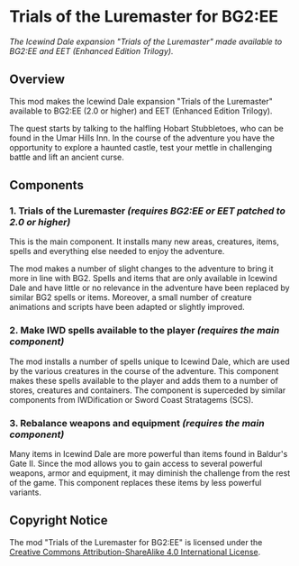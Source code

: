 # Trials of the Luremaster for BG2:EE
*The Icewind Dale expansion "Trials of the Luremaster" made available to BG2:EE and EET (Enhanced Edition Trilogy).*


## Overview

This mod makes the Icewind Dale expansion "Trials of the Luremaster" available to BG2:EE (2.0 or higher) and EET (Enhanced Edition Trilogy).

The quest starts by talking to the halfling Hobart Stubbletoes, who can be found in the Umar Hills Inn. In the course of the adventure you have the opportunity to explore a haunted castle, test your mettle in challenging battle and lift an ancient curse.


## Components

### 1. Trials of the Luremaster *(requires BG2:EE or EET patched to 2.0 or higher)*

This is the main component. It installs many new areas, creatures, items, spells and everything else needed to enjoy the adventure.

The mod makes a number of slight changes to the adventure to bring it more in line with BG2. Spells and items that are only available in Icewind Dale and have little or no relevance in the adventure have been replaced by similar BG2 spells or items. Moreover, a small number of creature animations and scripts have been adapted or slightly improved.

### 2. Make IWD spells available to the player *(requires the main component)*

The mod installs a number of spells unique to Icewind Dale, which are used by the various creatures in the course of the adventure. This component makes these spells available to the player and adds them to a number of stores, creatures and containers. The component is superceded by similar components from IWDification or Sword Coast Stratagems (SCS).

### 3. Rebalance weapons and equipment *(requires the main component)*

Many items in Icewind Dale are more powerful than items found in Baldur's Gate II. Since the mod allows you to gain access to several powerful weapons, armor and equipment, it may diminish the challenge from the rest of the game. This component replaces these items by less powerful variants.


## Copyright Notice

The mod "Trials of the Luremaster for BG2:EE" is licensed under the [Creative Commons Attribution-ShareAlike 4.0 International License](http://creativecommons.org/licenses/by-sa/4.0/).
